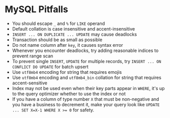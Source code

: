 # MySQL Pitfalls

- You should escape `_` and `%` for `LIKE` operand
- Default collation is case insensitive and accent-insensitive
- `INSERT ... ON DUPLICATE ... UPDATE` may cause deadlocks
- Transaction should be as small as possible
- Do not name column after `key`, it causes syntax error
- Whenever you encounter deadlocks, try adding reasonable indices to prevent range scan
- To prevent single `INSERT`, `UPDATE` for multiple records, try `INSERT ... ON CONFLICT DO UPDATE` for batch upsert
- Use `utf8mb4` encoding for string that requires emojis
- Use `utf8mb4` encoding and `utf8mb4_bin` collation for string that requires accent-sensitive
- Index may not be used even when their key parts appear in `WHERE`, it's up to the query optimizer whether to use the index or not
- If you have a column of type number `X` that must be non-negative and you have a business to decrement it, make your query look like `UPDATE ... SET X=X-1 WHERE X >= 0` for safety.
